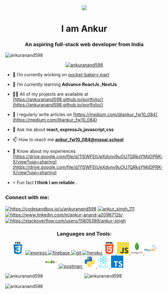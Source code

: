 

<!--
**ankuranand598/ankuranand598** is a ✨ _special_ ✨ repository because its `README.md` (this file) appears on your GitHub profile.

Here are some ideas to get you started:

- 🔭 I’m currently working on ...
- 🌱 I’m currently learning ...
- 👯 I’m looking to collaborate on ...
- 🤔 I’m looking for help with ...
- 💬 Ask me about ...
- 📫 How to reach me: ...
- 😄 Pronouns: ...
- ⚡ Fun fact: ...
-->
<div align="center"> <img src="https://media.giphy.com/media/hvRJCLFzcasrR4ia7z/giphy.gif" width="25px"><h1>I am Ankur</h1></div>
<h3 align="center" font-family="Roboto">An aspiring full-stack web developer from India</h3>

<p align="left"> <img src="https://komarev.com/ghpvc/?username=ankuranand598&label=Profile%20views&color=0e75b6&style=flat" alt="ankuranand598" /> </p>

<p align="center" display="flex" justify-contents="space-betwwn"> <a href="https://github.com/ryo-ma/github-profile-trophy"><img src="https://github-profile-trophy.vercel.app/?username=ankuranand598" alt="ankuranand598" /></a> </p>

- 🔭 I’m currently working on [pocket-bakery mart](https://github.com/pankajganjale/pocket-bakery-mart)

- 🌱 I’m currently learning **Advance ReactJs ,NextJs**

- 👨‍💻 All of my projects are available at [https://ankuranand598.github.io/portfolio/](https://ankuranand598.github.io/portfolio/)

- 📝 I regularly write articles on [https://medium.com/@ankur_fw10_084](https://medium.com/@ankur_fw10_084)

- 💬 Ask me about **react, expressJs,javascript,css**

- 📫 How to reach me **ankur_fw10_084@masai.school**

- 📄 Know about my experiences [https://drive.google.com/file/d/11SWFEtUeXdynv9uOU7QRksYMjjDPRK-X/view?usp=sharing](https://drive.google.com/file/d/11SWFEtUeXdynv9uOU7QRksYMjjDPRK-X/view?usp=sharing)

- ⚡ Fun fact **I think I am reliable .**

<h3 align="left">Connect with me:</h3>
<p align="left">
<a href="https://codepen.io/https://codesandbox.io/u/ankuranand598" target="blank"><img align="center" src="https://raw.githubusercontent.com/rahuldkjain/github-profile-readme-generator/master/src/images/icons/Social/codepen.svg" alt="https://codesandbox.io/u/ankuranand598" height="30" width="40" /></a>
<a href="https://twitter.com/ankur_singh_111" target="blank"><img align="center" src="https://raw.githubusercontent.com/rahuldkjain/github-profile-readme-generator/master/src/images/icons/Social/twitter.svg" alt="ankur_singh_111" height="30" width="40" /></a>
<a href="https://linkedin.com/in/https://www.linkedin.com/in/ankur-anand-a2096712b/" target="blank"><img align="center" src="https://raw.githubusercontent.com/rahuldkjain/github-profile-readme-generator/master/src/images/icons/Social/linked-in-alt.svg" alt="https://www.linkedin.com/in/ankur-anand-a2096712b/" height="30" width="40" /></a>
<a href="https://stackoverflow.com/users/https://stackoverflow.com/users/15805389/ankur-singh" target="blank"><img align="center" src="https://raw.githubusercontent.com/rahuldkjain/github-profile-readme-generator/master/src/images/icons/Social/stack-overflow.svg" alt="https://stackoverflow.com/users/15805389/ankur-singh" height="30" width="40" /></a>
</p>

<h3 align="center">Languages and Tools:</h3>
<div display="flex" justify-contents="space-between" width="100%" align="center"><img src="https://raw.githubusercontent.com/devicons/devicon/master/icons/css3/css3-original-wordmark.svg" alt="css3" width="40" height="40"/> </a> <a href="https://expressjs.com" target="_blank" rel="noreferrer"> <img  src="https://img.favpng.com/16/8/20/node-js-npm-javascript-express-js-png-favpng-N3Dbv2aJzw4MpBe0NuqqDHeQf.jpg" alt="express" width="40" height="40"/> </a> <a href="https://firebase.google.com/" target="_blank" rel="noreferrer"> <img src="https://www.vectorlogo.zone/logos/firebase/firebase-icon.svg" alt="firebase" width="40" height="40"/> </a> <a href="https://git-scm.com/" target="_blank" rel="noreferrer"> <img src="https://www.vectorlogo.zone/logos/git-scm/git-scm-icon.svg" alt="git" width="40" height="40"/> </a> <a href="https://heroku.com" target="_blank" rel="noreferrer"> <img src="https://www.vectorlogo.zone/logos/heroku/heroku-icon.svg" alt="heroku" width="40" height="40"/> </a> <a href="https://www.w3.org/html/" target="_blank" rel="noreferrer"> <img src="https://raw.githubusercontent.com/devicons/devicon/master/icons/html5/html5-original-wordmark.svg" alt="html5" width="40" height="40"/> </a> <a href="https://developer.mozilla.org/en-US/docs/Web/JavaScript" target="_blank" rel="noreferrer"> <img src="https://raw.githubusercontent.com/devicons/devicon/master/icons/javascript/javascript-original.svg" alt="javascript" width="40" height="40"/> </a> <a href="https://www.mongodb.com/" target="_blank" rel="noreferrer"> <img src="https://raw.githubusercontent.com/devicons/devicon/master/icons/mongodb/mongodb-original-wordmark.svg" alt="mongodb" width="40" height="40"/> </a> <a href="https://www.mysql.com/" target="_blank" rel="noreferrer"> <img src="https://raw.githubusercontent.com/devicons/devicon/master/icons/mysql/mysql-original-wordmark.svg" alt="mysql" width="40" height="40"/> </a> <a href="https://nodejs.org" target="_blank" rel="noreferrer"> <img src="https://raw.githubusercontent.com/devicons/devicon/master/icons/nodejs/nodejs-original-wordmark.svg" alt="nodejs" width="40" height="40"/> </a> <a href="https://postman.com" target="_blank" rel="noreferrer"> <img src="https://www.vectorlogo.zone/logos/getpostman/getpostman-icon.svg" alt="postman" width="40" height="40"/> </a> <a href="https://www.python.org" target="_blank" rel="noreferrer"> <img src="https://raw.githubusercontent.com/devicons/devicon/master/icons/python/python-original.svg" alt="python" width="40" height="40"/> </a> <a href="https://reactjs.org/" target="_blank" rel="noreferrer"> <img src="https://raw.githubusercontent.com/devicons/devicon/master/icons/react/react-original-wordmark.svg" alt="react" width="40" height="40"/> </a> <a href="https://www.typescriptlang.org/" target="_blank" rel="noreferrer"> <img margin-left="20px" src="https://raw.githubusercontent.com/devicons/devicon/master/icons/typescript/typescript-original.svg" alt="typescript" width="40" height="40"/> </a> </div>

<p><img align="left" src="https://github-readme-stats.vercel.app/api/top-langs?username=ankuranand598&show_icons=true&locale=en&layout=compact&theme=gotham" alt="ankuranand598" /></p>

<p align="center"> <img src="https://github-readme-stats.vercel.app/api?username=ankuranand598&show_icons=true&locale=en&layout=compact&theme=gotham" alt="ankuranand598" /></p>

<p><img align="center" src="https://github-readme-streak-stats.herokuapp.com/?user=ankuranand598&show_icons=true&locale=en&layout=compact&theme=gotham" alt="ankuranand598" /></p>









